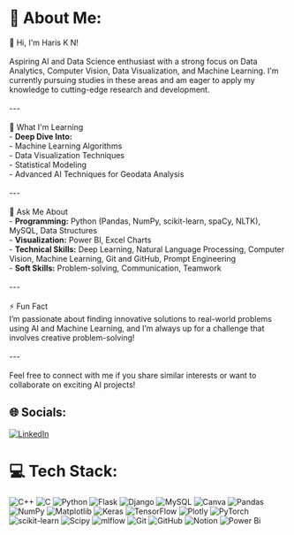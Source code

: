 # 💫 About Me:
👋 Hi, I'm Haris K N!<br><br>Aspiring AI and Data Science enthusiast with a strong focus on Data Analytics, Computer Vision, Data Visualization, and Machine Learning. I'm currently pursuing studies in these areas and am eager to apply my knowledge to cutting-edge research and development.<br><br>---<br><br>🌱 What I'm Learning<br>- **Deep Dive Into:** <br>  - Machine Learning Algorithms<br>  - Data Visualization Techniques<br>  - Statistical Modeling<br>  - Advanced AI Techniques for Geodata Analysis<br><br>---<br><br>💬 Ask Me About<br>- **Programming:** Python (Pandas, NumPy, scikit-learn, spaCy, NLTK), MySQL, Data Structures<br>- **Visualization:** Power BI, Excel Charts<br>- **Technical Skills:** Deep Learning, Natural Language Processing, Computer Vision, Machine Learning, Git and GitHub, Prompt Engineering<br>- **Soft Skills:** Problem-solving, Communication, Teamwork<br><br>---<br><br>⚡ Fun Fact<br>I’m passionate about finding innovative solutions to real-world problems using AI and Machine Learning, and I’m always up for a challenge that involves creative problem-solving!<br><br>---<br><br>Feel free to connect with me if you share similar interests or want to collaborate on exciting AI projects!<br>


## 🌐 Socials:
[![LinkedIn](https://img.shields.io/badge/LinkedIn-%230077B5.svg?logo=linkedin&logoColor=white)](https://linkedin.com/in/https://www.linkedin.com/in/haris-k-n-7a9a52240/) 

# 💻 Tech Stack:
![C++](https://img.shields.io/badge/c++-%2300599C.svg?style=flat&logo=c%2B%2B&logoColor=white) ![C](https://img.shields.io/badge/c-%2300599C.svg?style=flat&logo=c&logoColor=white) ![Python](https://img.shields.io/badge/python-3670A0?style=flat&logo=python&logoColor=ffdd54) ![Flask](https://img.shields.io/badge/flask-%23000.svg?style=flat&logo=flask&logoColor=white) ![Django](https://img.shields.io/badge/django-%23092E20.svg?style=flat&logo=django&logoColor=white) ![MySQL](https://img.shields.io/badge/mysql-4479A1.svg?style=flat&logo=mysql&logoColor=white) ![Canva](https://img.shields.io/badge/Canva-%2300C4CC.svg?style=flat&logo=Canva&logoColor=white) ![Pandas](https://img.shields.io/badge/pandas-%23150458.svg?style=flat&logo=pandas&logoColor=white) ![NumPy](https://img.shields.io/badge/numpy-%23013243.svg?style=flat&logo=numpy&logoColor=white) ![Matplotlib](https://img.shields.io/badge/Matplotlib-%23ffffff.svg?style=flat&logo=Matplotlib&logoColor=black) ![Keras](https://img.shields.io/badge/Keras-%23D00000.svg?style=flat&logo=Keras&logoColor=white) ![TensorFlow](https://img.shields.io/badge/TensorFlow-%23FF6F00.svg?style=flat&logo=TensorFlow&logoColor=white) ![Plotly](https://img.shields.io/badge/Plotly-%233F4F75.svg?style=flat&logo=plotly&logoColor=white) ![PyTorch](https://img.shields.io/badge/PyTorch-%23EE4C2C.svg?style=flat&logo=PyTorch&logoColor=white) ![scikit-learn](https://img.shields.io/badge/scikit--learn-%23F7931E.svg?style=flat&logo=scikit-learn&logoColor=white) ![Scipy](https://img.shields.io/badge/SciPy-%230C55A5.svg?style=flat&logo=scipy&logoColor=%white) ![mlflow](https://img.shields.io/badge/mlflow-%23d9ead3.svg?style=flat&logo=numpy&logoColor=blue) ![Git](https://img.shields.io/badge/git-%23F05033.svg?style=flat&logo=git&logoColor=white) ![GitHub](https://img.shields.io/badge/github-%23121011.svg?style=flat&logo=github&logoColor=white) ![Notion](https://img.shields.io/badge/Notion-%23000000.svg?style=flat&logo=notion&logoColor=white) ![Power Bi](https://img.shields.io/badge/power_bi-F2C811?style=flat&logo=powerbi&logoColor=black)


<!-- Proudly created with GPRM ( https://gprm.itsvg.in ) -->
